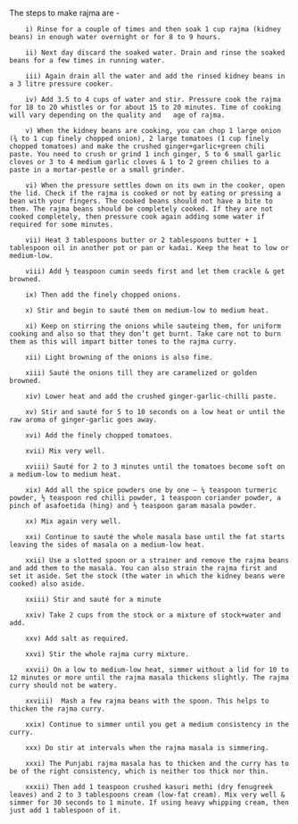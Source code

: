 The steps to make rajma are - 

        i) Rinse for a couple of times and then soak 1 cup rajma (kidney beans) in enough water overnight or for 8 to 9 hours.

        ii) Next day discard the soaked water. Drain and rinse the soaked beans for a few times in running water.

        iii) Again drain all the water and add the rinsed kidney beans in a 3 litre pressure cooker.

        iv) Add 3.5 to 4 cups of water and stir. Pressure cook the rajma for 18 to 20 whistles or for about 15 to 20 minutes. Time of cooking will vary depending on the quality and   age of rajma.

        v) When the kidney beans are cooking, you can chop 1 large onion (¾ to 1 cup finely chopped onion), 2 large tomatoes (1 cup finely chopped tomatoes) and make the crushed ginger+garlic+green chili paste. You need to crush or grind 1 inch ginger, 5 to 6 small garlic cloves or 3 to 4 medium garlic cloves & 1 to 2 green chilies to a paste in a mortar-pestle or a small grinder.
        
        vi) When the pressure settles down on its own in the cooker, open the lid. Check if the rajma is cooked or not by eating or pressing a bean with your fingers. The cooked beans should not have a bite to them. The rajma beans should be completely cooked. If they are not cooked completely, then pressure cook again adding some water if required for some minutes.

        vii) Heat 3 tablespoons butter or 2 tablespoons butter + 1 tablespoon oil in another pot or pan or kadai. Keep the heat to low or medium-low.

        viii) Add ½ teaspoon cumin seeds first and let them crackle & get browned.

        ix) Then add the finely chopped onions.

        x) Stir and begin to sauté them on medium-low to medium heat.

        xi) Keep on stirring the onions while sauteing them, for uniform cooking and also so that they don’t get burnt. Take care not to burn them as this will impart bitter tones to the rajma curry.

        xii) Light browning of the onions is also fine.

        xiii) Sauté the onions till they are caramelized or golden browned.

        xiv) Lower heat and add the crushed ginger-garlic-chilli paste.

        xv) Stir and sauté for 5 to 10 seconds on a low heat or until the raw aroma of ginger-garlic goes away.

        xvi) Add the finely chopped tomatoes.

        xvii) Mix very well.
        
        xviii) Sauté for 2 to 3 minutes until the tomatoes become soft on a medium-low to medium heat.

        xix) Add all the spice powders one by one – ¼ teaspoon turmeric powder, ½ teaspoon red chilli powder, 1 teaspoon coriander powder, a pinch of asafoetida (hing) and ½ teaspoon garam masala powder.
        
        xx) Mix again very well.

        xxi) Continue to sauté the whole masala base until the fat starts leaving the sides of masala on a medium-low heat.

        xxii) Use a slotted spoon or a strainer and remove the rajma beans and add them to the masala. You can also strain the rajma first and set it aside. Set the stock (the water in which the kidney beans were cooked) also aside.

        xxiii) Stir and sauté for a minute

        xxiv) Take 2 cups from the stock or a mixture of stock+water and add.

        xxv) Add salt as required.

        xxvi) Stir the whole rajma curry mixture.

        xxvii) On a low to medium-low heat, simmer without a lid for 10 to 12 minutes or more until the rajma masala thickens slightly. The rajma curry should not be watery.

        xxviii)  Mash a few rajma beans with the spoon. This helps to thicken the rajma curry.

        xxix) Continue to simmer until you get a medium consistency in the curry.

        xxx) Do stir at intervals when the rajma masala is simmering.

        xxxi) The Punjabi rajma masala has to thicken and the curry has to be of the right consistency, which is neither too thick nor thin.

        xxxii) Then add 1 teaspoon crushed kasuri methi (dry fenugreek leaves) and 2 to 3 tablespoons cream (low-fat cream). Mix very well & simmer for 30 seconds to 1 minute. If using heavy whipping cream, then just add 1 tablespoon of it.